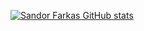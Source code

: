 [![Sandor Farkas GitHub stats](https://github-readme-stats.vercel.app/api?username=sandorfarkas&theme=gruvbox)](https://github.com/anuraghazra/github-readme-stats)
